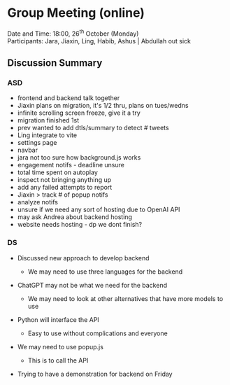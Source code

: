 # Group Meeting (online)
Date and Time: 18:00, 26<sup>th</sup> October (Monday)\
Participants: Jara, Jiaxin, Ling, Habib, Ashus | Abdullah out sick
## Discussion Summary
### ASD
- frontend and backend talk together
- Jiaxin plans on migration, it's 1/2 thru, plans on tues/wedns
- infinite scrolling screen freeze, give it a try
- migration finished 1st
- prev wanted to add dtls/summary to detect # tweets
- Ling integrate to vite
- settings page
- navbar
- jara not too sure how background.js works
- engagement notifs - deadline unsure
- total time spent on autoplay
- inspect not bringing anything up
- add any failed attempts to report
- Jiaxin > track # of popup notifs
- analyze notifs
- unsure if we need any sort of hosting due to OpenAI API
- may ask Andrea about backend hosting
- website needs hosting - dp we dont finish?
### DS
- Discussed new approach to develop backend
	- We may need to use three languages for the backend

- ChatGPT may not be what we need for the backend
	- We may need to look at other alternatives that have more models to use

- Python will interface the API
  - Easy to use without complications and everyone 
  
- We may need to use popup.js
  - This is to call the API

- Trying to have a demonstration for backend on Friday
